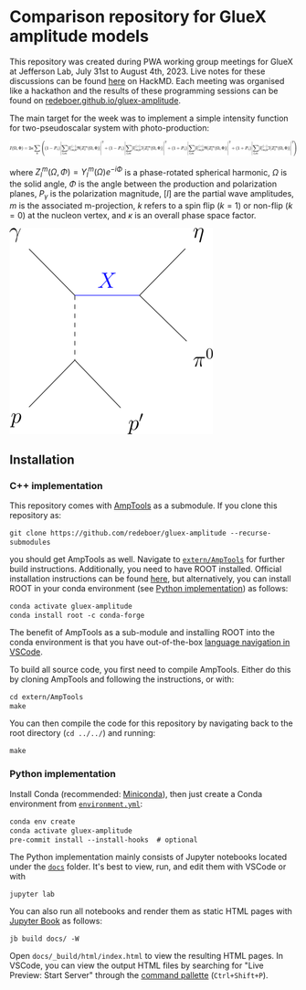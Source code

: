 # Comparison repository for GlueX amplitude models

This repository was created during PWA working group meetings for GlueX at Jefferson Lab, July 31st to August 4th, 2023. Live notes for these discussions can be found [here](https://hackmd.io/@QHYjhejHTIWXL2MltV3WNQ/r17prtBo3) on HackMD. Each meeting was organised like a hackathon and the results of these programming sessions can be found on [redeboer.github.io/gluex-amplitude](https://redeboer.github.io/gluex-amplitude).

The main target for the week was to implement a simple intensity function for two-pseudoscalar system with photo-production:

![](docs/fig/eq-gluex-two-pseusoscalar.svg)

where $Z_{l}^{m}(\Omega,\Phi)=Y_{l}^{m}(\Omega)e^{-i\Phi}$ is a phase-rotated spherical harmonic, $\Omega$ is the solid angle, $\Phi$ is the angle between the production and polarization planes, $P_{\gamma}$ is the polarization magnitude, $[l]$ are the partial wave amplitudes, $m$ is the associated m-projection, $k$ refers to a spin flip ($k=1$) or non-flip ($k=0$) at the nucleon vertex, and $\kappa$ is an overall phase space factor.

![](docs/fig/feynman-gluex-two-pseudoscalar.svg)

## Installation

### C++ implementation

This repository comes with [AmpTools](https://github.com/mashephe/AmpTools) as a submodule. If you clone this repository as:

```shell
git clone https://github.com/redeboer/gluex-amplitude --recurse-submodules
```

you should get AmpTools as well. Navigate to [`extern/AmpTools`](./extern/AmpTools) for further build instructions. Additionally, you need to have ROOT installed. Official installation instructions can be found [here](https://root.cern/install), but alternatively, you can install ROOT in your conda environment (see [Python implementation](#python-implementation)) as follows:

```shell
conda activate gluex-amplitude
conda install root -c conda-forge
```

The benefit of AmpTools as a sub-module and installing ROOT into the conda environment is that you have out-of-the-box [language navigation in VSCode](https://code.visualstudio.com/docs/cpp/cpp-ide#_navigate-source-code).

To build all source code, you first need to compile AmpTools. Either do this by cloning AmpTools and following the instructions, or with:

```shell
cd extern/AmpTools
make
```

You can then compile the code for this repository by navigating back to the root directory (`cd ../../`) and running:

```
make
```

### Python implementation

Install Conda (recommended: [Miniconda](https://docs.conda.io/en/latest/miniconda.html#linux-installers)), then just create a Conda environment from [`environment.yml`](./environment.yml):

```shell
conda env create
conda activate gluex-amplitude
pre-commit install --install-hooks  # optional
```

The Python implementation mainly consists of Jupyter notebooks located under the [`docs`](./docs) folder. It's best to view, run, and edit them with VSCode or with

```shell
jupyter lab
```

You can also run all notebooks and render them as static HTML pages with [Jupyter Book](https://jupyterbook.org) as follows:

```shell
jb build docs/ -W
```

Open `docs/_build/html/index.html` to view the resulting HTML pages. In VSCode, you can view the output HTML files by searching for "Live Preview: Start Server" through the [command pallette](https://code.visualstudio.com/api/ux-guidelines/command-palette) (`Ctrl+Shift+P`).
